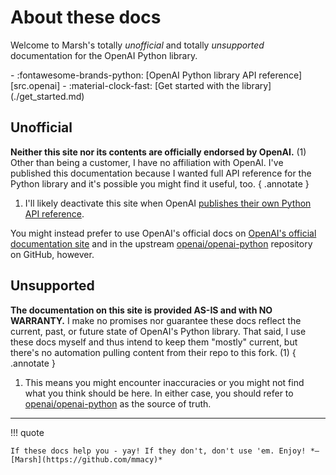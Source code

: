 # About these docs

Welcome to Marsh's totally *unofficial* and totally *unsupported* documentation for the OpenAI Python library.

<div class="grid cards" markdown>
- :fontawesome-brands-python: [OpenAI Python library API reference][src.openai]
- :material-clock-fast: [Get started with the library](./get_started.md)
</div>

## Unofficial

**Neither this site nor its contents are officially endorsed by OpenAI.** (1) Other than being a customer, I have no affiliation with OpenAI. I've published this documentation because I wanted full API reference for the Python library and it's possible you might find it useful, too.
{ .annotate }

1. I'll likely deactivate this site when OpenAI [publishes their own Python API reference](https://community.openai.com/t/where-is-the-documentation-for-the-python-openai-sdk/583643).

You might instead prefer to use OpenAI's official docs on [OpenAI's official documentation site](https://platform.openai.com) and in the upstream [openai/openai-python](https://github.com/openai/openai-python) repository on GitHub, however.

## Unsupported

**The documentation on this site is provided AS-IS and with NO WARRANTY.** I make no promises nor guarantee these docs reflect the current, past, or future state of OpenAI's Python library. That said, I use these docs myself and thus intend to keep them "mostly" current, but there's no automation pulling content from their repo to this fork. (1)
{ .annotate }

1. This means you might encounter inaccuracies or you might not find what you think should be here. In either case, you should refer to [openai/openai-python](https://github.com/openai/openai-python) as the source of truth.

___
!!! quote

    If these docs help you - yay! If they don't, don't use 'em. Enjoy! *—[Marsh](https://github.com/mmacy)*